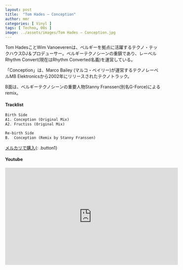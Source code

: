```yaml
---
layout: post
title:  "Tom Hades – Conception"
author: mmr
categories: [ Vinyl ]
tags: [ Techno, 00s ]
image: ../assets/images/Tom Hades – Conception.jpg
---
```


Tom HadesことWim Vanoeverenは、ベルギーを拠点に活躍するテクノ・テックハウスDJ＆プロデューサー。ベルギーテクノシーンの重鎮であり、レーベルRhythm Convert(現在はRhythm Converted名義)を運営している。

「Conception」は、Marco Bailey (マルコ・ベイリー)が運営するテクノレーベルMB Elektronicsから2002年にリリースされたテクノトラック。

B面は、ベルギーテクノシーンの重要人物Stanny Franssen(別名G-Force)によるremix。

#### Tracklist
```md
Birth Side
A1. Conception (Original Mix)
A2. Fructiss (Original Mix)

Re-birth Side
B.  Conception (Remix by Stanny Franssen)
```

[メルカリで購入](https://jp.mercari.com/item/m18191583425?afid=6142608987){: .button1}

#### Youtube
<iframe width="560" height="315" src="https://www.youtube.com/embed/XLIQ4EPZc5U?si=f61B3LB1gN68ttWs" title="YouTube video player" frameborder="0" allow="accelerometer; autoplay; clipboard-write; encrypted-media; gyroscope; picture-in-picture; web-share" referrerpolicy="strict-origin-when-cross-origin" allowfullscreen></iframe>